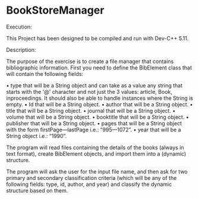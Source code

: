 # BookStoreManager

Execution:

This Project has been designed to be compiled and run with Dev-C++ 5.11.



Description:

The purpose of the exercise is to create a file manager that contains bibliographic information. First you need to define the BibElement class that will contain the following fields:

•	type that will be a String object and can take as a value any string that starts with the '@' character and not just the 3 values: article, Book, inproceedings. It should also be able to handle instances where the String is empty.
•	Id that will be a String object.
•	author that will be a String object.
•	title that will be a String object.
•	journal that will be a String object.
•	volume that will be a String object.
•	booktitle that will be a String object.
•	publisher that will be a String object.
•	pages that will be a String object with the form firstPage—lastPage i.e.: “995—1072”.
•	year that will be a String object i.e.: “1990”.

The program will read files containing the details of the books (always in text format), create BibElement objects, and import them into a (dynamic) structure.

The program will ask the user for the input file name, and then ask for two primary and secondary classification criteria (which will be any of the following fields: type, id, author, and year) and classify the dynamic structure based on them.

